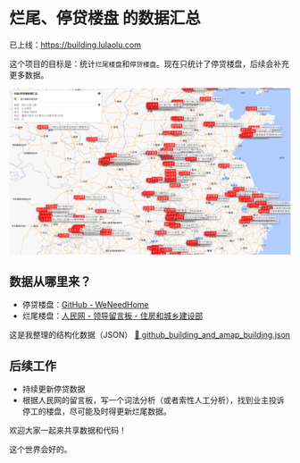# 烂尾、停贷楼盘 的数据汇总

已上线：https://building.lulaolu.com

这个项目的目标是：统计`烂尾楼盘`和`停贷楼盘`。现在只统计了停贷楼盘，后续会补充更多数据。

![alt text](https://github.com/ritajie/incomplete-projects/blob/master/incomplete_projects/static/img/demo.png?raw=true)



## 数据从哪里来？
* 停贷楼盘：[GitHub - WeNeedHome](https://github.com/WeNeedHome/SummaryOfLoanSuspension)
* 烂尾楼盘：[人民网 - 领导留言板 - 住房和城乡建设部](http://liuyan.people.com.cn/threads/list?fid=5063&position=1)

这是我整理的结构化数据（JSON）
[📃 github_building_and_amap_building.json](https://github.com/ritajie/incomplete-projects/blob/master/incomplete_projects/config/github_building_and_amap_building.json)

## 后续工作
* 持续更新停贷数据
* 根据人民网的留言板，写一个词法分析（或者索性人工分析），找到业主投诉停工的楼盘，尽可能及时得更新烂尾数据。

欢迎大家一起来共享数据和代码！

这个世界会好的。
